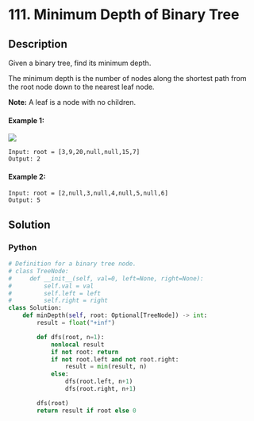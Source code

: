 # 111. Minimum Depth of Binary Tree

## Description
Given a binary tree, find its minimum depth.

The minimum depth is the number of nodes along the shortest path from the root node down to the nearest leaf node.

**Note:** A leaf is a node with no children.

#### Example 1:
![](https://assets.leetcode.com/uploads/2020/10/12/ex_depth.jpg)
```
Input: root = [3,9,20,null,null,15,7]
Output: 2
```

#### Example 2:
```
Input: root = [2,null,3,null,4,null,5,null,6]
Output: 5
```


## Solution

### Python
```python
# Definition for a binary tree node.
# class TreeNode:
#     def __init__(self, val=0, left=None, right=None):
#         self.val = val
#         self.left = left
#         self.right = right
class Solution:
    def minDepth(self, root: Optional[TreeNode]) -> int:
        result = float("+inf")

        def dfs(root, n=1):
            nonlocal result
            if not root: return
            if not root.left and not root.right:
                result = min(result, n)
            else:
                dfs(root.left, n+1)
                dfs(root.right, n+1)

        dfs(root)
        return result if root else 0
```